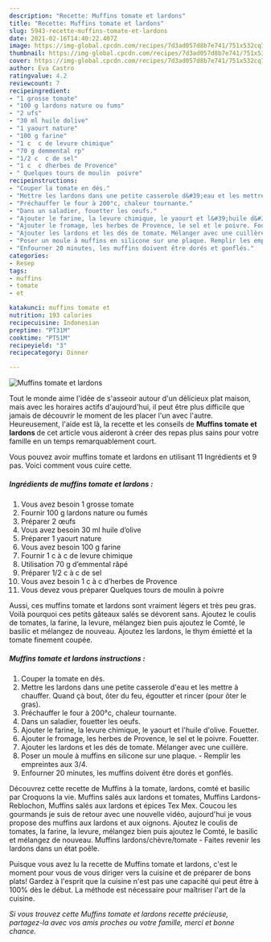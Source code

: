 ```yaml
---
description: "Recette: Muffins tomate et lardons"
title: "Recette: Muffins tomate et lardons"
slug: 5943-recette-muffins-tomate-et-lardons
date: 2021-02-16T14:40:22.407Z
image: https://img-global.cpcdn.com/recipes/7d3ad057d8b7e741/751x532cq70/muffins-tomate-et-lardons-photo-principale-de-la-recette.jpg
thumbnail: https://img-global.cpcdn.com/recipes/7d3ad057d8b7e741/751x532cq70/muffins-tomate-et-lardons-photo-principale-de-la-recette.jpg
cover: https://img-global.cpcdn.com/recipes/7d3ad057d8b7e741/751x532cq70/muffins-tomate-et-lardons-photo-principale-de-la-recette.jpg
author: Eva Castro
ratingvalue: 4.2
reviewcount: 7
recipeingredient:
- "1 grosse tomate"
- "100 g lardons nature ou fums"
- "2 ufs"
- "30 ml huile dolive"
- "1 yaourt nature"
- "100 g farine"
- "1 c  c de levure chimique"
- "70 g demmental rp"
- "1/2 c  c de sel"
- "1 c  c dherbes de Provence"
- " Quelques tours de moulin  poivre"
recipeinstructions:
- "Couper la tomate en dés."
- "Mettre les lardons dans une petite casserole d&#39;eau et les mettre à chauffer. Quand çà bout, ôter du feu, égoutter et rincer (pour ôter le gras)."
- "Préchauffer le four à 200°c, chaleur tournante."
- "Dans un saladier, fouetter les oeufs."
- "Ajouter le farine, la levure chimique, le yaourt et l&#39;huile d&#39;olive. Fouetter."
- "Ajouter le fromage, les herbes de Provence, le sel et le poivre. Fouetter."
- "Ajouter les lardons et les dés de tomate. Mélanger avec une cuillère."
- "Poser un moule à muffins en silicone sur une plaque. Remplir les empreintes aux 3/4."
- "Enfourner 20 minutes, les muffins doivent être dorés et gonflés."
categories:
- Resep
tags:
- muffins
- tomate
- et

katakunci: muffins tomate et 
nutrition: 193 calories
recipecuisine: Indonesian
preptime: "PT31M"
cooktime: "PT51M"
recipeyield: "3"
recipecategory: Dinner

---
```



![Muffins tomate et lardons](https://img-global.cpcdn.com/recipes/7d3ad057d8b7e741/751x532cq70/muffins-tomate-et-lardons-photo-principale-de-la-recette.jpg)

Tout le monde aime l'idée de s'asseoir autour d'un délicieux plat maison, mais avec les horaires actifs d'aujourd'hui, il peut être plus difficile que jamais de découvrir le moment de les placer l'un avec l'autre. Heureusement, l'aide est là, la recette et les conseils de <strong> Muffins tomate et lardons </strong> de cet article vous aideront à créer des repas plus sains pour votre famille en un temps remarquablement court.

<!--inarticleads1-->

Vous pouvez avoir muffins tomate et lardons en utilisant 11 Ingrédients et 9 pas. Voici comment vous cuire cette.

##### Ingrédients de muffins tomate et lardons :

1. Vous avez besoin 1 grosse tomate
1. Fournir 100 g lardons nature ou fumés
1. Préparer 2 œufs
1. Vous avez besoin 30 ml huile d’olive
1. Préparer 1 yaourt nature
1. Vous avez besoin 100 g farine
1. Fournir 1 c à c de levure chimique
1. Utilisation 70 g d’emmental râpé
1. Préparer 1/2 c à c de sel
1. Vous avez besoin 1 c à c d’herbes de Provence
1. Vous devez vous préparer  Quelques tours de moulin à poivre


Aussi, ces muffins tomate et lardons sont vraiment légers et très peu gras. Voilà pourquoi ces petits gâteaux salés se dévorent sans. Ajoutez le coulis de tomates, la farine, la levure, mélangez bien puis ajoutez le Comté, le basilic et mélangez de nouveau. Ajoutez les lardons, le thym émietté et la tomate finement coupée. 

<!--inarticleads2-->

##### Muffins tomate et lardons instructions :

1. Couper la tomate en dés.
1. Mettre les lardons dans une petite casserole d&#39;eau et les mettre à chauffer. Quand çà bout, ôter du feu, égoutter et rincer (pour ôter le gras).
1. Préchauffer le four à 200°c, chaleur tournante.
1. Dans un saladier, fouetter les oeufs.
1. Ajouter le farine, la levure chimique, le yaourt et l&#39;huile d&#39;olive. Fouetter.
1. Ajouter le fromage, les herbes de Provence, le sel et le poivre. Fouetter.
1. Ajouter les lardons et les dés de tomate. Mélanger avec une cuillère.
1. Poser un moule à muffins en silicone sur une plaque. - Remplir les empreintes aux 3/4.
1. Enfourner 20 minutes, les muffins doivent être dorés et gonflés.


Découvrez cette recette de Muffins à la tomate, lardons, comté et basilic par Croquons la vie. Muffins salés aux lardons et tomates, Muffins Lardons-Reblochon, Muffins salés aux lardons et épices Tex Mex. Coucou les gourmands je suis de retour avec une nouvelle vidéo, aujourd&#39;hui je vous propose des muffins aux lardons et aux oignons. Ajoutez le coulis de tomates, la farine, la levure, mélangez bien puis ajoutez le Comté, le basilic et mélangez de nouveau. Muffins lardons/chèvre/tomate - Faites revenir les lardons dans un état poêle. 

<!--inarticleads1-->

<p>
Puisque vous avez lu la recette de Muffins tomate et lardons, c'est le moment pour vous de vous diriger vers la cuisine et de préparer de bons plats! Gardez à l'esprit que la cuisine n'est pas une capacité qui peut être à 100% dès le début. La méthode est nécessaire pour maîtriser l'art de la cuisine.
</p>

<p>
<i>Si vous trouvez cette Muffins tomate et lardons recette précieuse, partagez-la avec vos amis proches ou votre famille, merci et bonne chance.</i>
</p>
